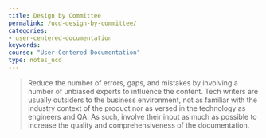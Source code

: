 ```yaml
---
title: Design by Committee
permalink: /ucd-design-by-committee/
categories:
- user-centered-documentation
keywords:
course: "User-Centered Documentation"
type: notes_ucd
---
```


> Reduce the number of errors, gaps, and mistakes by involving a number of unbiased experts to influence the content. Tech writers are usually outsiders to the business environment, not as familiar with the industry context of the product nor as versed in the technology as engineers and QA. As such, involve their input as much as possible to increase the quality and comprehensiveness of the documentation.

